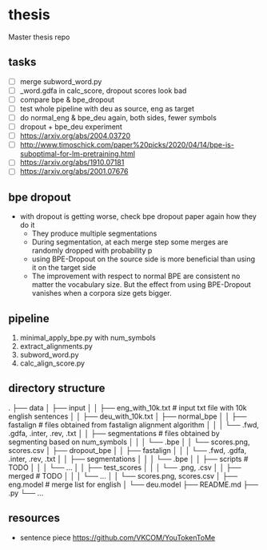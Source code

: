 # thesis

Master thesis repo

## tasks

* [ ] merge subword_word.py
* [ ] _word.gdfa in calc_score, dropout scores look bad
* [ ] compare bpe & bpe_dropout
* [ ] test whole pipeline with deu as source, eng as target
* [ ] do normal_eng & bpe_deu again, both sides, fewer symbols
* [ ] dropout + bpe_deu experiment
* [ ] https://arxiv.org/abs/2004.03720
* [ ] http://www.timoschick.com/paper%20picks/2020/04/14/bpe-is-suboptimal-for-lm-pretraining.html
* [ ] https://arxiv.org/abs/1910.07181
* [ ] https://arxiv.org/abs/2001.07676

## bpe dropout

* with dropout is getting worse, check bpe dropout paper again how they do it
  * They produce multiple segmentations
  * During segmentation, at each merge step some merges are randomly dropped with probability p
  * using BPE-Dropout on the source side is more beneficial than using it on the target side
  * The improvement with respect to normal BPE are consistent no matter the vocabulary size. But the effect from using BPE-Dropout vanishes when a corpora size gets bigger.

## pipeline

1. minimal_apply_bpe.py with num_symbols
2. extract_alignments.py
3. subword_word.py
4. calc_align_score.py

## directory structure

.
├── data
│   ├── input
│   │   ├── eng_with_10k.txt                          # input txt file with 10k english sentences
│   │   ├── deu_with_10k.txt
│   ├── normal_bpe
│   │   ├── fastalign                                 # files obtained from fastalign alignment algorithm
│   │   │   └── .fwd, .gdfa, .inter, .rev, .txt
│   │   ├── segmentations                             # files obtained by segmenting based on num_symbols
│   │   │   └── .bpe
│   │   └── scores.png, scores.csv
│   ├── dropout_bpe
│   │   ├── fastalign
│   │   │   └── .fwd, .gdfa, .inter, .rev, .txt
│   │   ├── segmentations
│   │   │   └── .bpe
│   │   ├── scripts                                    # TODO
│   │   │   └── ...
│   │   ├── test_scores
│   │   │   └── .png, .csv
│   │   ├── merged                                     # TODO
│   │   │   └── ...
│   │   └── scores.png, scores.csv
│   ├── eng.model                                      # merge list for english
│   └── deu.model
├── README.md
├── .py
└── ...

## resources

* sentence piece <https://github.com/VKCOM/YouTokenToMe>
